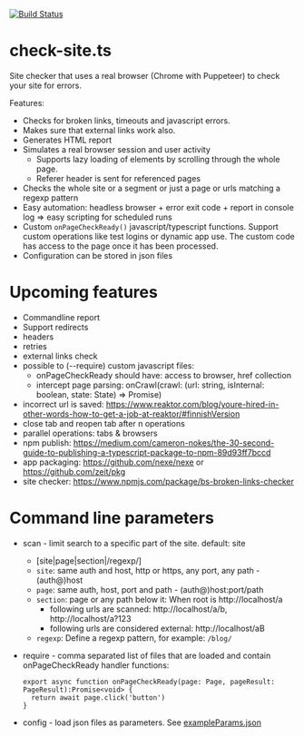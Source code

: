 [![Build Status](https://api.travis-ci.com/mikko-apo/puppeteer-check-site.svg?branch=master)](https://travis-ci.com/mikko-apo/puppeteer-check-site)

# check-site.ts

Site checker that uses a real browser (Chrome with Puppeteer) to check your site for errors.

Features:
* Checks for broken links, timeouts and javascript errors.
* Makes sure that external links work also. 
* Generates HTML report
* Simulates a real browser session and user activity
  * Supports lazy loading of elements by scrolling through the whole page.
  * Referer header is sent for referenced pages
* Checks the whole site or a segment or just a page or urls matching a regexp pattern 
* Easy automation: headless browser + error exit code + report in console log => easy scripting for scheduled runs
* Custom `onPageCheckReady()` javascript/typescript functions. Support custom operations like test logins or dynamic app use. The custom code has access to the page once it has been processed.
* Configuration can be stored in json files

# Upcoming features
* Commandline report
* Support redirects
* headers
* retries
* external links check
* possible to (--require) custom javascript files:
  * onPageCheckReady should have: access to browser, href collection
  * intercept page parsing: onCrawl(crawl: (url: string, isInternal: boolean, state: State) => Promise<PageResult>)
* incorrect url is saved: https://www.reaktor.com/blog/youre-hired-in-other-words-how-to-get-a-job-at-reaktor/#finnishVersion
* close tab and reopen tab after n operations
* parallel operations: tabs & browsers
* npm publish: https://medium.com/cameron-nokes/the-30-second-guide-to-publishing-a-typescript-package-to-npm-89d93ff7bccd
* app packaging: https://github.com/nexe/nexe or https://github.com/zeit/pkg
* site checker: https://www.npmjs.com/package/bs-broken-links-checker

# Command line parameters

* scan - limit search to a specific part of the site. default: site
  * [site|page|section|/regexp/]
  * `site`: same auth and host, http or https, any port, any path - (auth@)host
  * `page`: same auth, host, port and path - (auth@)host:port/path
  * `section`: page or any path below it: When root is http://localhost/a
    * following urls are scanned: http://localhost/a/b, http://localhost/a?123
    * following urls are considered external: http://localhost/aB  
  * `regexp`: Define a regexp pattern, for example: `/blog/`
  
* require - comma separated list of files that are loaded and contain onPageCheckReady handler functions:

      export async function onPageCheckReady(page: Page, pageResult: PageResult):Promise<void> {
        return await page.click('button')
      }
      
* config - load json files as parameters. See [exampleParams.json](exampleParams.json)